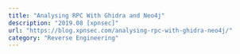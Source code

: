```yaml
---
title: "Analysing RPC With Ghidra and Neo4j"
description: "2019.08 [xpnsec]"
url: "https://blog.xpnsec.com/analysing-rpc-with-ghidra-neo4j/"
category: "Reverse Engineering"
---
```

